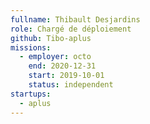 ```yaml
---
fullname: Thibault Desjardins
role: Chargé de déploiement
github: Tibo-aplus
missions:
  - employer: octo
    end: 2020-12-31
    start: 2019-10-01
    status: independent
startups:
  - aplus
---
```


